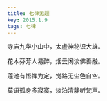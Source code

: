 ```yaml
---
title: 七律无题
key: 2015.1.9
tags: 七律
---
```


寺庙九华小山中，太虚神秘识大雄。

花木芬芳人易醉，烟云闲淡佛善融。

莲池有悟禅为定，觉路无尘色自空。

莫语孤身多寂寞，淡泊清静听梵声。

</br>

